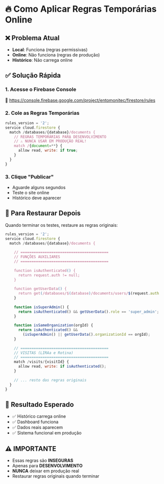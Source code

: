 # 🔥 Como Aplicar Regras Temporárias Online

## ❌ **Problema Atual**
- **Local**: Funciona (regras permissivas)
- **Online**: Não funciona (regras de produção)
- **Histórico**: Não carrega online

## ✅ **Solução Rápida**

### 1. **Acesse o Firebase Console**
🔗 https://console.firebase.google.com/project/entomonitec/firestore/rules

### 2. **Cole as Regras Temporárias**
```javascript
rules_version = '2';
service cloud.firestore {
  match /databases/{database}/documents {
    // REGRAS TEMPORÁRIAS PARA DESENVOLVIMENTO
    // ⚠️ NUNCA USAR EM PRODUÇÃO REAL!
    match /{document=**} {
      allow read, write: if true;
    }
  }
}
```

### 3. **Clique "Publicar"**
- Aguarde alguns segundos
- Teste o site online
- Histórico deve aparecer

## 🔄 **Para Restaurar Depois**
Quando terminar os testes, restaure as regras originais:

```javascript
rules_version = '2';
service cloud.firestore {
  match /databases/{database}/documents {
    
    // ========================================
    // FUNÇÕES AUXILIARES
    // ========================================
    
    function isAuthenticated() {
      return request.auth != null;
    }
    
    function getUserData() {
      return get(/databases/$(database)/documents/users/$(request.auth.uid)).data;
    }
    
    function isSuperAdmin() {
      return isAuthenticated() && getUserData().role == 'super_admin';
    }
    
    function isSameOrganization(orgId) {
      return isAuthenticated() && 
        (isSuperAdmin() || getUserData().organizationId == orgId);
    }
    
    // ========================================
    // VISITAS (LIRAa e Rotina)
    // ========================================
    match /visits/{visitId} {
      allow read, write: if isAuthenticated();
    }
    
    // ... resto das regras originais
  }
}
```

## 🎯 **Resultado Esperado**
- ✅ Histórico carrega online
- ✅ Dashboard funciona
- ✅ Dados reais aparecem
- ✅ Sistema funcional em produção

## ⚠️ **IMPORTANTE**
- Essas regras são **INSEGURAS**
- Apenas para **DESENVOLVIMENTO**
- **NUNCA** deixar em produção real
- Restaurar regras originais quando terminar
